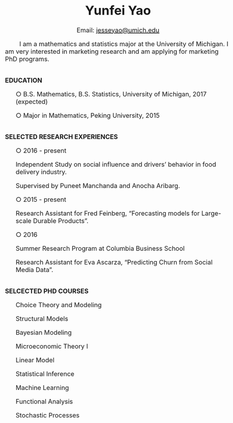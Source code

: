 <html>
<style>
body {
    font-size: 20px;
}
</style>

<head>
<title> Yunfei Yao </title>
</head>

<body>
<h1 align="center"> Yunfei Yao </h1>
<p  align="center"> Email:
<a href="mailto:jesseyao@umich.edu?Subject=Hello%20again" target="_top">jesseyao@umich.edu</a> </p>

<p> &emsp;&emsp; I am a mathematics and statistics major at the University of Michigan. I am very interested in marketing research and am applying for marketing PhD programs.</p>

<br />
<b> EDUCATION </b>
<ul> &#9675; B.S. Mathematics, B.S. Statistics, University of Michigan, 2017 (expected)  </ul>
<ul> &#9675; Major in Mathematics, Peking University, 2015 </ul>

<br />
<b> SELECTED RESEARCH EXPERIENCES </b>
<ul> &#9675; 2016 - present </ul>
<ul> Independent Study on social influence and drivers’ behavior in food delivery industry. </ul> 
<ul> Supervised by Puneet Manchanda and Anocha Aribarg. </ul>

<ul> &#9675; 2015 - present </ul>
<ul> Research Assistant for Fred Feinberg, “Forecasting models for Large-scale Durable Products”. </ul>

<ul> &#9675; 2016 </ul>
<ul> Summer Research Program at Columbia Business School </ul>
<ul> Research Assistant for Eva Ascarza, “Predicting Churn from Social Media Data”. </ul>

<br />
<b> SELCECTED PHD COURSES </b>
<ul> Choice Theory and Modeling  </ul> 
<ul> Structural Models  </ul>
<ul> Bayesian Modeling  </ul>
<ul> 
Microeconomic Theory I
  </ul>
<ul> Linear Model  </ul>
<ul> Statistical Inference  </ul>
<ul> Machine Learning </ul>
<ul> Functional Analysis </ul>
<ul> Stochastic Processes </ul>

</body>

<html>
